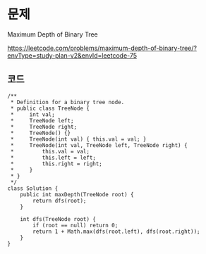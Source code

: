 # 문제
Maximum Depth of Binary Tree

<https://leetcode.com/problems/maximum-depth-of-binary-tree/?envType=study-plan-v2&envId=leetcode-75>


## 코드
```
/**
 * Definition for a binary tree node.
 * public class TreeNode {
 *     int val;
 *     TreeNode left;
 *     TreeNode right;
 *     TreeNode() {}
 *     TreeNode(int val) { this.val = val; }
 *     TreeNode(int val, TreeNode left, TreeNode right) {
 *         this.val = val;
 *         this.left = left;
 *         this.right = right;
 *     }
 * }
 */
class Solution {
    public int maxDepth(TreeNode root) {
        return dfs(root);
    }

    int dfs(TreeNode root) {
        if (root == null) return 0;
        return 1 + Math.max(dfs(root.left), dfs(root.right));
    }
}
```